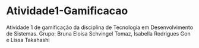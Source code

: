 # Atividade1-Gamificacao
 Atividade 1 de gamificação da disciplina de Tecnologia em Desenvolvimento de Sistemas.
 Grupo:
 Bruna Eloisa Schvingel Tomaz,
 Isabella Rodrigues Gon e
 Lissa Takahashi
